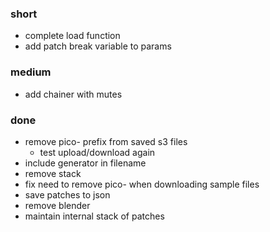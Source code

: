 ### short

- complete load function
- add patch break variable to params

### medium

- add chainer with mutes

### done

- remove pico- prefix from saved s3 files
  - test upload/download again
- include generator in filename
- remove stack
- fix need to remove pico- when downloading sample files
- save patches to json
- remove blender
- maintain internal stack of patches
